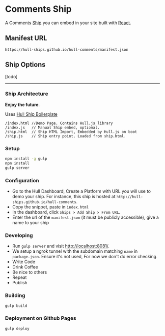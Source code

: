 Comments Ship
==========

A Comments [Ship](http://hull.io/ships) you can embed in your site built with [React](http://facebook.github.io/react/). 

## Manifest URL

    https://hull-ships.github.io/hull-comments/manifest.json

## Ship Options

[todo]

---

### Ship Architecture
__Enjoy the future__.

Uses [Hull Ship Boilerplate](https://github.com/hull-ships/hull-ship-boilerplate/blob/master/README.md)

```
/index.html //Demo Page. Contains Hull.js library
/index.js   // Manual Ship embed, optional.
/ship.html  // Ship HTML Import, Embedded by Hull.js on boot
/ship.js    // Ship entry point. Loaded from ship.html.
```

### Setup

```sh
npm install -g gulp
npm install
gulp server
```

### Configuration

- Go to the Hull Dashboard, Create a Platform with URL you will use to demo your ship. For instance, this ship is hosted at `http://hull-ships.github.io/hull-comments`.
- Copy the snippet, paste in `index.html`
- In the dashboard, click `Ships > Add Ship > From URL`.
- Enter the url of the `manifest.json` (it must be publicly accessible), give a name to your ship

### Developing

- Run `gulp server` and visit [http://localhost:8081/](http://localhost:8081/).
- We setup a ngrok tunnel with the subdomain matching `name` in `package.json`. Ensure it's not used, For now we don't do error checking.
- Write Code
- Drink Coffee
- Be nice to others
- Repeat
- Publish

### Building

```sh
gulp build
```

### Deployment on Github Pages

```sh
gulp deploy
```
 
